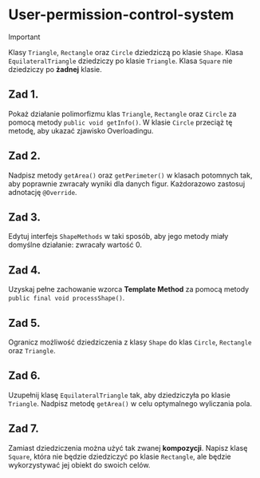 # User-permission-control-system

> [!IMPORTANT]
 Klasy `Triangle`, `Rectangle` oraz `Circle` dziedziczą po klasie `Shape`.
 Klasa `EquilateralTriangle` dziedziczy po klasie `Triangle`.
 Klasa `Square` nie dziedziczy po **żadnej** klasie.



## Zad 1.
Pokaż działanie polimorfizmu klas `Triangle`, `Rectangle` oraz `Circle` za pomocą metody `public void getInfo()`. W klasie `Circle` przeciąż tę metodę, aby ukazać zjawisko Overloadingu.
## Zad 2.
Nadpisz metody `getArea()` oraz `getPerimeter()` w klasach potomnych tak, aby poprawnie zwracały wyniki dla danych figur. Każdorazowo zastosuj adnotację `@Override`.
## Zad 3.
Edytuj interfejs `ShapeMethods` w taki sposób, aby jego metody miały domyślne działanie: zwracały wartość 0.
## Zad 4.
Uzyskaj pełne zachowanie wzorca **Template Method** za pomocą metody `public final void processShape()`.
## Zad 5.
Ogranicz możliwość dziedziczenia z klasy `Shape` do klas `Circle`, `Rectangle` oraz `Triangle`.
## Zad 6.
Uzupełnij klasę `EquilateralTriangle` tak, aby dziedziczyła po klasie `Triangle`. Nadpisz metodę `getArea()` w celu optymalnego wyliczania pola.
## Zad 7.
Zamiast dziedziczenia można użyć tak zwanej **kompozycji**. Napisz klasę `Square`, która nie będzie dziedziczyć po klasie `Rectangle`, ale będzie wykorzystywać jej obiekt do swoich celów.
